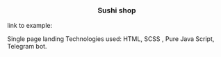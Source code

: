 <p align="center">
  <h3 align="center">Sushi shop</h3>
</p>

link to example: 

Single page landing
Technologies used: HTML, SCSS , Pure Java Script, Telegram bot.
